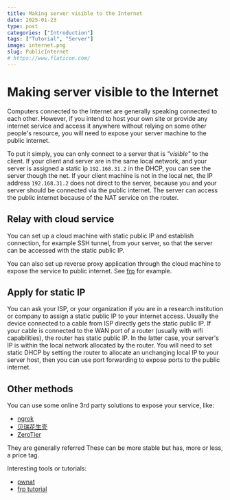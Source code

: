 ```yaml
---
title: Making server visible to the Internet
date: 2025-01-23 
type: post
categories: ["Introduction"]
tags: ["Tutorial", "Server"]
image: internet.png
slug: PublicInternet
# https://www.flaticon.com/
---
```


# Making server visible to the Internet

Computers connected to the Internet are generally speaking connected to each other. However, if you intend to host your own site or provide any internet service and access it anywhere without relying on some other people's resource, you will need to expose your server machine to the public internet.

To put it simply, you can only connect to a server that is *"visible"* to the client. If your client and server are in the same local network, and your server is assigned a static ip `192.168.31.2` in the DHCP, you can see the server though the net. If your client machine is not in the local net, the IP address `192.168.31.2` does not direct to the server, because you and your server should be connected via the public internet. The server can access the public internet because of the NAT service on the router.

## Relay with cloud service

You can set up a cloud machine with static public IP and establish connection, for example SSH tunnel, from your server, so that the server can be accessed with the static public IP. 

You can also set up reverse proxy application through the cloud machine to expose the service to public internet. See [frp](https://github.com/fatedier/frp) for example.

## Apply for static IP

You can ask your ISP, or your organization if you are in a research institution or company to assign a static public IP to your internet access. Usually the device connected to a cable from ISP directly gets the static public IP. If your cable is connected to the WAN port of a router (usually with wifi capabilities), the router has static public IP. In the latter case, your server's IP is within the local network allocated by the router. You will need to set static DHCP by setting the router to allocate an unchanging local IP to your server host, then you can use port forwarding to expose ports to the public internet.

## Other methods

You can use some online 3rd party solutions to expose your service, like:

- [ngrok](https://ngrok.com/)
- [贝瑞花生壳](https://hsk.oray.com/)
- [ZeroTier](https://www.zerotier.com/)

They are generally referred
These can be more stable but has, more or less, a price tag.

Interesting tools or tutorials:

- [pwnat](https://github.com/samyk/pwnat)
- [frp tutorial](https://hyabc.github.io/frp-tutorial/)

